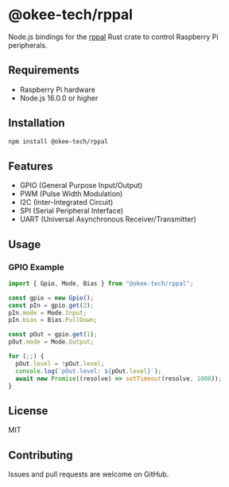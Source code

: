 # @okee-tech/rppal

Node.js bindings for the [rppal](https://github.com/golemparts/rppal) Rust crate to control Raspberry Pi peripherals.

## Requirements

- Raspberry Pi hardware
- Node.js 16.0.0 or higher

## Installation

```bash
npm install @okee-tech/rppal
```

## Features

- GPIO (General Purpose Input/Output)
- PWM (Pulse Width Modulation)
- I2C (Inter-Integrated Circuit)
- SPI (Serial Peripheral Interface)
- UART (Universal Asynchronous Receiver/Transmitter)

## Usage

### GPIO Example

```javascript
import { Gpio, Mode, Bias } from "@okee-tech/rppal";

const gpio = new Gpio();
const pIn = gpio.get(2);
pIn.mode = Mode.Input;
pIn.bias = Bias.PullDown;

const pOut = gpio.get(1);
pOut.mode = Mode.Output;

for (;;) {
  pOut.level = !pOut.level;
  console.log(`pOut.level: ${pOut.level}`);
  await new Promise((resolve) => setTimeout(resolve, 1000));
}
```

## License

MIT

## Contributing

Issues and pull requests are welcome on GitHub.
